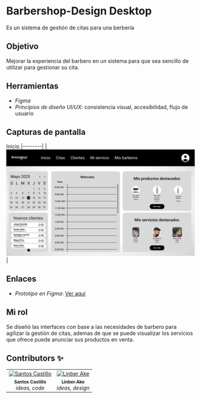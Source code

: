 # Barbershop-Design Desktop
Es un sistema de gestión de citas para una berbería

## Objetivo
Mejorar la experiencia del barbero en un sistema para que sea sencillo de utilizar para gestionar su cita.

## Herramientas
- *Figma*
- *Principios de diseño UI/UX*: consistencia visual, accesibilidad, flujo de usuario

## Capturas de pantalla
Inicio 
|--------|
| ![Desktop](./BaberShopDesktop/Inicio.png) |

## Enlaces
- *Prototipo en Figma*: [Ver aquí](https://www.figma.com/design/XGqQO5LGD9a8xsIqkeM5us/DocumentA?node-id=0-1&t=BPHaZvmQADwq3NqW-1)

## Mi rol
Se diseñó las interfaces con base a las necesidades de barbero para agilizar la gestión de citas, ademas de que se puede visualizar los servicios que ofrece puede anunciar sus productos en venta.

## Contributors ✨

<!-- ALL-CONTRIBUTORS-LIST:START - Do not remove or modify this section -->
<table>
  <tr>
    <td align="center">
      <a href="https://github.com/SNSCastillo">
        <img src="https://github.com/SNSCastillo.png" width="100px;" alt="Santos Castillo"/>
        <br />
        <sub><b>Santos Castillo</b></sub>
      </a>
      <br />
      <em>ideas, code</em>
    </td>
    <td align="center">
      <a href="https://github.com/Slyfer020">
        <img src="https://github.com/Slyfer020.png" width="100px;" alt="Linber Ake"/>
        <br />
        <sub><b>Linber Ake</b></sub>
      </a>
      <br />
      <em>ideas, design</em>
    </td>
  </tr>
</table>
<!-- ALL-CONTR
